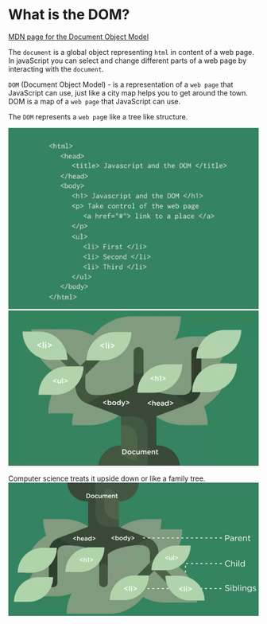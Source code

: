 # What is the DOM?

[MDN page for the Document Object Model](https://developer.mozilla.org/en-US/docs/Web/API/Document_Object_Model)

The `document` is a global object representing `html` in content of a web page. In javaScript you can select and change different parts of a web page by interacting with the `document`. 

`DOM` (Document Object Model) - is a representation of a `web page` that JavaScript can use, just like a city map helps you to get around the town. DOM is a map of a `web page` that JavaScript can use. 

The `DOM` represents a `web pag`e like a tree like structure. 

![DOM](../DOM.png)
![DOM2](../DOM2.png)

Computer science treats it upside down or like a family tree. 
![DOM4](../DOM4.png)



